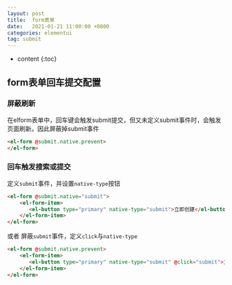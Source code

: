 ```yaml
---
layout: post
title:  form表单
date:   2021-01-21 11:00:00 +0800
categories: elementui
tag: submit
---
```

* content
{:toc}

## form表单回车提交配置

### 屏蔽刷新

在elform表单中，回车键会触发submit提交，但又未定义submit事件时，会触发页面刷新。因此屏蔽掉submit事件

```html
<el-form @submit.native.prevent>
</el-form>
```

### 回车触发搜索或提交

定义`submit`事件，并设置`native-type`按钮

```html
<el-form @submit.native="submit">
    <el-form-item>
       <el-button type="primary" native-type="submit">立即创建</el-button>
    </el-form-item>
</el-form>
```

或者
屏蔽`submit`事件，定义`click`与`native-type`

```html
<el-form @submit.native.prevent>
    <el-form-item>
       <el-button type="primary" native-type="submit" @click="submit">立即创建</el-button>
    </el-form-item>
</el-form>
```
